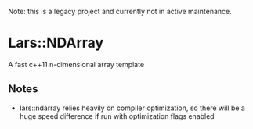 Note: this is a legacy project and currently not in active maintenance. 

# Lars::NDArray

A fast c++11 n-dimensional array template

## Notes

- lars::ndarray relies heavily on compiler optimization, so there will be a huge speed difference if run with optimization flags enabled
